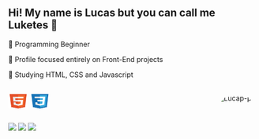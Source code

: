 ## Hi! My name is Lucas but you can call me Luketes 🎃

🔮 Programming Beginner

🔮 Profile focused entirely on Front-End projects

🔮 Studying HTML, CSS and Javascript

<div style="display: inline_block"><br>
  <img align="center" alt="Rafa-HTML" height="30" width="40" src="https://raw.githubusercontent.com/devicons/devicon/master/icons/html5/html5-original.svg">
  <img align="center" alt="Rafa-CSS" height="30" width="40" src="https://raw.githubusercontent.com/devicons/devicon/master/icons/css3/css3-original.svg">
  <img align="right" alt="Lucap-pic" height="150" style="border-radius:50px;" src="https://media.discordapp.net/attachments/1061070365620707350/1069581683327770634/lontras-usando-chapeus-10.jpg?width=681&height=676">
</div>
  
  ##
 
<div> 
 <a href="https://discord.gg/zdtam7eWUs" target="_blank"><img src="https://img.shields.io/badge/Discord-7289DA?style=for-the-badge&logo=discord&logoColor=white" target="_blank"></a> 
  <a href = "mailto:luketesecundaria@gmail.com"><img src="https://img.shields.io/badge/-Gmail-%23333?style=for-the-badge&logo=gmail&logoColor=white" target="_blank"></a>
  <a href="https://www.linkedin.com/in/lucas-santos-808643260/" target="_blank"><img src="https://img.shields.io/badge/-LinkedIn-%230077B5?style=for-the-badge&logo=linkedin&logoColor=white" target="_blank"></a> 
  
</div>
